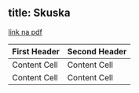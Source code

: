 title: Skuska
---
[link na pdf](skuska/pdfname.pdf)


First Header  | Second Header
------------- | -------------
Content Cell  | Content Cell
Content Cell  | Content Cell
